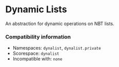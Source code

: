 # Dynamic Lists
An abstraction for dynamic operations on NBT lists.

### Compatibility information
- Namespaces: `dynalist`, `dynalist.private`
- Scorespace: `dynalist`
- Incompatible with: `none`